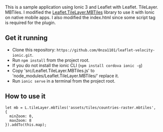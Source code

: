 This is a sample application using Ionic 3 and Leaflet with Leaflet. TileLayer. MBTiles.
I modified the [Leaflet.TileLayer.MBTiles](https://www.npmjs.com/package/Leaflet.TileLayer.MBTiles) library to use it with Ionic on native mobile apps.
I also modified the index.html since some script tag is required for the plugin.


 ## Get it running
 * Clone this repository: `https://github.com/0nza1101/leaflet-velocity-ionic.git`.
 * Run `npm install` from the project root.
 * If you do not install the ionic CLI (`npm install cordova ionic -g`)
 * Copy 'src/Leaflet.TileLayer.MBTiles.js' to 'node_modules/Leaflet.TileLayer.MBTiles/' replace it.
 * Run `ionic serve` in a terminal from the project root.

 ## How to use it
```
let mb = L.tileLayer.mbTiles('assets/tiles/countries-raster.mbtiles', {
  minZoom: 0,
  maxZoom: 8
}).addTo(this.map);
```
